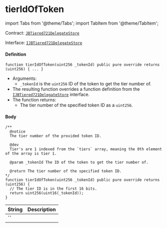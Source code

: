 # tierIdOfToken

import Tabs from '@theme/Tabs';
import TabItem from '@theme/TabItem';

Contract: [`JBTiered721DelegateStore`](/dev/api/contracts/or-delegates/jbtiered721delegatestore)

Interface: [`IJBTiered721DelegateStore`](/dev/api/interfaces/ijbtiered721delegatestore)

<Tabs>
<TabItem value="Step by step" label="Step by step">

#### Definition

```
function tierIdOfToken(uint256 _tokenId) public pure override returns (uint256) { ... }
```

- Arguments:
  - `_tokenId` is the `uint256` ID of the token to get the tier number of. 
- The resulting function overrides a function definition from the [`IJBTiered721DelegateStore`](/dev/api/interfaces/ijbtiered721delegatestore) interface.
- The function returns:
  - The tier number of the specified token ID as a `uint256`.

#### Body

</TabItem>

<TabItem value="Code" label="Code">

```
/** 
  @notice
  The tier number of the provided token ID. 

  @dev
  Tier's are 1 indexed from the `tiers` array, meaning the 0th element of the array is tier 1.

  @param _tokenId The ID of the token to get the tier number of. 

  @return The tier number of the specified token ID.
*/
function tierIdOfToken(uint256 _tokenId) public pure override returns (uint256) {
  // The tier ID is in the first 16 bits.
  return uint256(uint16(_tokenId));
}
```

</TabItem>

<TabItem value="Errors" label="Errors">

|String|Description|
|-|-|
|**``**||

</TabItem>

<TabItem value="Bug bounty" label="Bug bounty">

</TabItem>
</Tabs>

